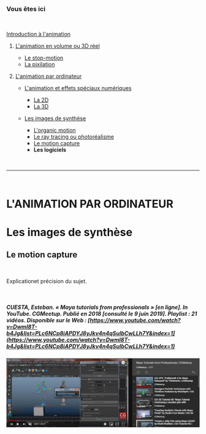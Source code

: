 <br/>

### Vous êtes ici

<br/>

[Introduction à l'animation](index.md)

1. [L'animation en volume ou 3D réel](envolume.md)

    - [Le stop-motion](stopmotion.md)
    - [La pixilation](pixilation.md)
    
2. [L'animation par ordinateur](parordinateur.md)

    - [L'animation et effets spéciaux numériques](numerique.md)
    
        * [La 2D](2d.md)
        * [La 3D](3d.md)
        
    - [Les images de synthèse](imagesdesynthèse.md)
    
        * [L'organic motion](organicmotion.md)
        * [Le ray tracing ou photoréalisme](photorealisme.md)
        * [Le motion capture](motioncapture.md)
        * **Les logiciels**

<br/>

---------------------------------------------------

<br/>

# L'ANIMATION PAR ORDINATEUR

# Les images de synthèse

## Le motion capture

<br/>

Explicationet précision du sujet.

<br/>

##### CUESTA, Esteban. « Maya tutorials from professionals » [en ligne]. In YouTube. _CGMeetup_. Publié en 2018  [consulté le 9 juin 2019]. Playlist : 21 vidéos. Disponible sur le Web : [https://www.youtube.com/watch?v=Dwml8T-b4Jg&list=PLc6NCp8iAPDYJ8yJkv4n4qSuIbCwLLh7Y&index=1](https://www.youtube.com/watch?v=Dwml8T-b4Jg&list=PLc6NCp8iAPDYJ8yJkv4n4qSuIbCwLLh7Y&index=1)

![Maya tutorials from professionals](images/logicielcgi.JPG "Maya tutorials from professionals - playlist")

<br/>
